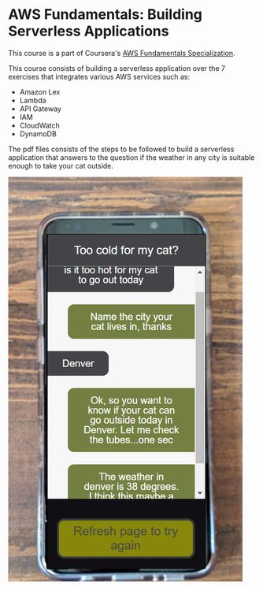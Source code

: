 # AWS Fundamentals: Building Serverless Applications

This course is a part of Coursera's [AWS Fundamentals Specialization](https://www.coursera.org/specializations/aws-fundamentals).

This course consists of building a serverless application over the 7 exercises that integrates various AWS services such as:
- Amazon Lex
- Lambda
- API Gateway
- IAM
- CloudWatch
- DynamoDB

The pdf files consists of the steps to be followed to build a serverless application that answers to the question if the weather in any city is suitable enough to take your cat outside.

<img src="img.jpg"/>